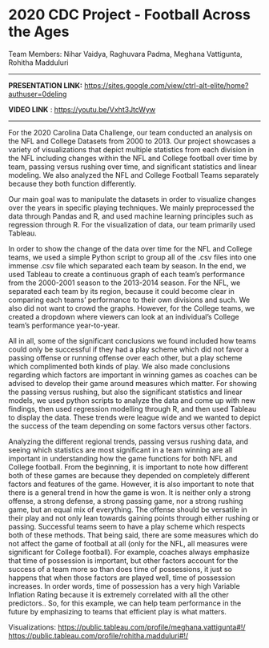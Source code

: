 # 2020 CDC Project - Football Across the Ages

Team Members: Nihar Vaidya, Raghuvara Padma, Meghana Vattigunta, Rohitha Madduluri

---
**PRESENTATION LINK:** https://sites.google.com/view/ctrl-alt-elite/home?authuser=0deling 

**VIDEO LINK** : https://youtu.be/Vxht3JtcWyw

---

For the 2020 Carolina Data Challenge, our team conducted an analysis on the NFL and College Datasets from 2000 to 2013. Our project showcases a variety of visualizations that depict multiple statistics from each division in the NFL including changes within the NFL and College football over time by team, passing versus rushing over time, and significant statistics and linear modeling. We also analyzed the NFL and College Football Teams separately because they both function differently.

Our main goal was to manipulate the datasets in order to visualize changes over the years in specific playing techniques. We mainly preprocessed the data through Pandas and R, and used machine learning principles such as regression through R. For the visualization of data, our team primarily used Tableau.

In order to show the change of the data over time for the NFL and College teams, we used a simple Python script to group all of the .csv files into one immense .csv file which separated each team by season. In the end, we used Tableau to create a continuous graph of each team’s performance from the 2000-2001 season to the 2013-2014 season. For the NFL, we separated each team by its region, because it could become clear in comparing each teams’ performance to their own divisions and such. We also did not want to crowd the graphs. However, for the College teams, we created a dropdown where viewers can look at an individual’s College team’s performance year-to-year. 

All in all, some of the significant conclusions we found included how teams could only be successful if they had a play scheme which did not favor a passing offense or running offense over each other, but a play scheme which complimented both kinds of play. We also made conclusions regarding which factors are important in winning games as coaches can be advised to develop their game around measures which matter. For showing the passing versus rushing, but also the significant statistics and linear models, we used python scripts to analyze the data and come up with new findings, then used regression modelling through R, and then used Tableau to display the data. These trends were league wide and we wanted to depict the success of the team depending on some factors versus other factors.

Analyzing the different regional trends, passing versus rushing data, and seeing which statistics are most significant in a team winning are all important in understanding how the game functions for both NFL and College football. From the beginning, it is important to note how different both of these games are because they depended on completely different factors and features of the game. However, it is also important to note that there is a general trend in how the game is won. It is neither only a strong offense, a strong defense, a strong passing game, nor a strong rushing game, but an equal mix of everything. The offense should be versatile in their play and not only lean towards gaining points through either rushing or passing. Successful teams seem to have a play scheme which respects both of these methods. That being said, there are some measures which do not affect the game of football at all (only for the NFL, all measures were significant for College football). For example, coaches always emphasize that time of possession is important, but other factors account for the success of a team more so than does time of possessions, it just so happens that when those factors are played well, time of possession increases. In order words, time of possession has a very high Variable Inflation Rating because it is extremely correlated with all the other predictors.. So, for this example, we can help team performance in the future by emphasizing to teams that efficient play is what matters. 

Visualizations: https://public.tableau.com/profile/meghana.vattigunta#!/
https://public.tableau.com/profile/rohitha.madduluri#!/

 
